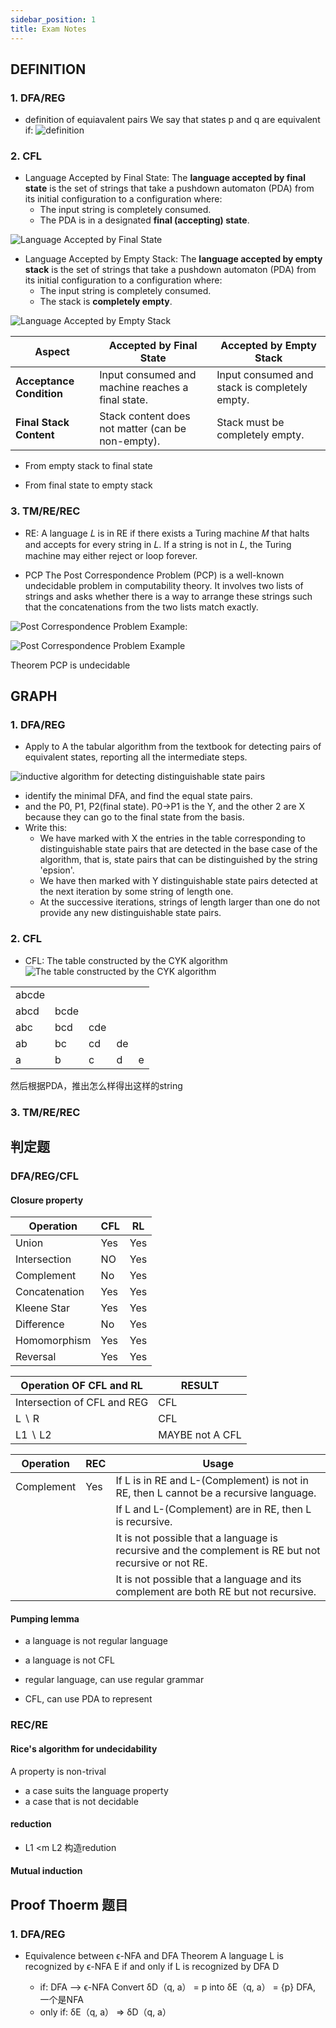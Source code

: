 ```yaml
---
sidebar_position: 1
title: Exam Notes
---
```


## DEFINITION
### 1. DFA/REG
- definition of equiavalent pairs 
We say that states p and q are equivalent if:
![definition](image-12.png)
### 2. CFL
- Language Accepted by Final State:
The **language accepted by final state** is the set of strings that take a pushdown automaton (PDA) from its initial configuration to a configuration where: 
    - The input string is completely consumed. 
    - The PDA is in a designated **final (accepting) state**.

![Language Accepted by Final State](image-13.png)

- Language Accepted by Empty Stack:
The **language accepted by empty stack** is the set of strings that take a pushdown automaton (PDA) from its initial configuration to a configuration where:
    - The input string is completely consumed.
    - The stack is **completely empty**.

![Language Accepted by Empty Stack](image-14.png)

| **Aspect** | **Accepted by Final State** | **Accepted by Empty Stack** | 
| --- | --- | --- | 
| **Acceptance Condition** | Input consumed and machine reaches a final state. | Input consumed and stack is completely empty. | 
| **Final Stack Content** | Stack content does not matter (can be non-empty). | Stack must be completely empty. | 

- From empty stack to final state 


- From final state to empty stack


### 3. TM/RE/REC
- RE:
A language 𝐿 is in RE if there exists a Turing machine 𝑀 that halts and accepts for every string in 
𝐿. If a string is not in 𝐿, the Turing machine may either reject or loop forever.

- PCP
The Post Correspondence Problem (PCP) is a well-known undecidable problem in computability theory. It involves two lists of strings and asks whether there is a way to arrange these strings such that the concatenations from the two lists match exactly.

![Post Correspondence Problem](image-17.png)
Example:

![Post Correspondence Problem Example](image-18.png)

Theorem PCP is undecidable


## GRAPH
### 1. DFA/REG

- Apply to A the tabular algorithm from the textbook for detecting pairs of equivalent states,
reporting all the intermediate steps.

![inductive algorithm for detecting distinguishable state pairs](image-16.png)

- identify the minimal DFA, and find the equal state pairs. 
- and the P0, P1, P2(final state). P0->P1 is the Y, and the other 2 are X because they can go to the final state from the basis.
- Write this: 
    - We have marked with X the entries in the table corresponding to distinguishable state pairs that are detected in the base case of the algorithm, that is, state pairs that can be distinguished by the
    string 'epsion'. 
    - We have then marked with Y distinguishable state pairs detected at the next iteration by some string of length one. 
    - At the successive iterations, strings of length larger than one do
    not provide any new distinguishable state pairs. 

### 2. CFL

- CFL: The table constructed by the CYK algorithm
![The table constructed by the CYK algorithm](image-15.png)



|  |  |  |  |  | 
| --- | --- | --- | --- | --- | 
| abcde |  
| abcd | bcde |  
| abc | bcd | cde | 
| ab | bc | cd |de |  
| a | b | c |d | e | 


然后根据PDA，推出怎么样得出这样的string

### 3. TM/RE/REC


## 判定题

### DFA/REG/CFL
#### Closure property
| **Operation** | **CFL** | **RL** | 
| --- | --- | --- | 
| Union | Yes | Yes | 
| Intersection | NO | Yes |
| Complement | No | Yes |
| Concatenation | Yes | Yes |
| Kleene Star | Yes | Yes |
| Difference | No | Yes |
| Homomorphism | Yes | Yes |
| Reversal | Yes | Yes |

| **Operation** OF **CFL** and  **RL** | RESULT | 
| --- | --- | 
| Intersection of CFL and REG | CFL | 
| L ∖ R | CFL | 
| L1 ∖ L2 | MAYBE not A CFL | 

| **Operation** | **REC** | Usage |
| --- | --- |--- |
| Complement | Yes |  If L is in RE and L-(Complement) is not in RE, then L cannot be a recursive language. |
|  |  |   If L and L-(Complement) are in RE, then L is recursive.|
|  |  |  It is not possible that a language is recursive and the complement is RE but not recursive or not RE.|
|  |  | It is not possible that a language and its complement are both RE but not recursive.|




#### Pumping lemma 
- a language is not regular language
- a language is not CFL 

- regular language, can use regular grammar 
- CFL, can use PDA to represent 
### REC/RE
#### Rice's algorithm for undecidability 
A property is non-trival
- a case suits the language property 
- a case that is not decidable 

#### reduction 
- L1 <m L2
构造redution



#### Mutual induction


## Proof Thoerm 题目
### 1. DFA/REG
- Equivalence between ϵ-NFA and DFA
Theorem A language L is recognized by ϵ-NFA E if and only if L
is recognized by DFA D

    - if: DFA --> ϵ-NFA
    Convert δD（q, a） = p into δE（q, a） = {p} DFA, 一个是NFA
    - only if: δE（q, a） => δD（q, a）